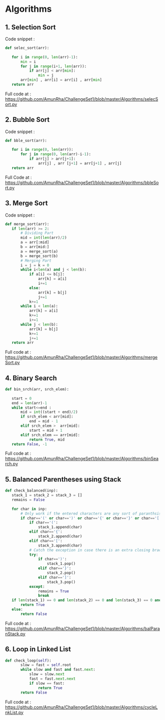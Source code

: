 # Algorithms

## 1. Selection Sort

Code snippet :

```python
def selec_sort(arr):
  
   for i in range(0, len(arr)-1):
       min = i
       for j in range(i+1, len(arr)):
           if arr[j] < arr[min]:
               min = j
       arr[min] , arr[i] = arr[i] , arr[min]
   return arr
```
Full code at :
https://github.com/AmunRha/ChallengeSet1/blob/master/Algorithms/selecSort.py

## 2. Bubble Sort

Code snippet :

```python
def bble_sort(arr):
 
   for i in range(0, len(arr)):
       for j in range(0, len(arr)-i-1):
           if arr[j] > arr[j+1]:
               arr[j] , arr [j+1] = arr[j+1] , arr[j]
   return arr
```
Full Code at :
https://github.com/AmunRha/ChallengeSet1/blob/master/Algorithms/bbleSort.py

## 3. Merge Sort

Code snippet :

```python
def merge_sort(arr):
   if len(arr) >= 2:
       # Dividing Part
       mid = int(len(arr)/2)
       a = arr[:mid]
       b = arr[mid:]
       a = merge_sort(a)
       b = merge_sort(b)
       # Merging Part
       i = j = k = 0
       while i<len(a) and j < len(b):
           if a[i] <= b[j]:
               arr[k] = a[i]
               i+=1      
           else:
               arr[k] = b[j]
               j+=1
           k+=1
       while i < len(a):
           arr[k] = a[i]
           k+=1
           i+=1
       while j < len(b):
           arr[k] = b[j]
           k+=1
           j+=1
   return arr
```
Full code at :
https://github.com/AmunRha/ChallengeSet1/blob/master/Algorithms/mergeSort.py

## 4. Binary Search

```python
def bin_srch(arr, srch_elem):
  
   start = 0
   end = len(arr)-1
   while start<=end :
       mid = int((start + end)/2)
       if srch_elem < arr[mid]:
           end = mid - 1
       elif srch_elem >  arr[mid]:
           start = mid + 1
       elif srch_elem == arr[mid]:
           return True, mid
   return False, -1
```
Full code at :
https://github.com/AmunRha/ChallengeSet1/blob/master/Algorithms/binSearch.py

## 5. Balanced Parentheses using Stack

```python
def check_balanced(inp):
   stack_1 = stack_2 = stack_3 = []
   remains = False
 
   for char in inp:
       # Only work if the entered characters are any sort of paranthsis
       if char=='(' or char==')' or char=='{' or char=='}' or char=='[' or char==']':
           if char=='(':
               stack_1.append(char)
           elif char=='{':
               stack_2.append(char)
           elif char=='[':
               stack_3.append(char)
           # Catch the exception in case there is an extra closing bracket
           try:
               if char==')':
                   stack_1.pop()
               elif char=='}':
                   stack_2.pop()
               elif char==']':
                   stack_3.pop()
           except:
               remains = True
               break
   if len(stack_1) == 0 and len(stack_2) == 0 and len(stack_3) == 0 and remains == False:
       return True
   else:
       return False
```
Full code at :
https://github.com/AmunRha/ChallengeSet1/blob/master/Algorithms/balParanStack.py

## 6. Loop in Linked List

```python
def check_loop(self):
       slow = fast = self.root
       while slow and fast and fast.next:
           slow = slow.next
           fast = fast.next.next
           if slow == fast:
               return True
       return False
```
Full code at :
https://github.com/AmunRha/ChallengeSet1/blob/master/Algorithms/cycleLnkList.py

